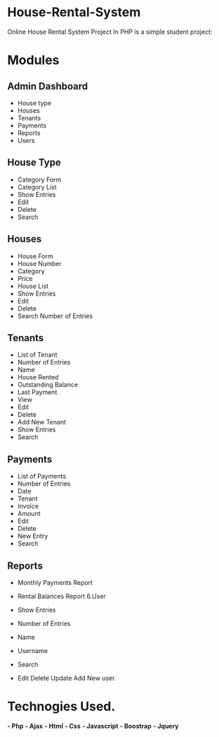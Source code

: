 # House-Rental-System
Online House Rental System Project In PHP is a simple student project: 
# Modules
## Admin Dashboard

* House type
* Houses
* Tenants
* Payments
* Reports
* Users
## House Type

* Category Form
* Category List
* Show Entries
* Edit
* Delete
* Search
## Houses

* House Form
* House Number
* Category
* Price
* House List
* Show Entries
* Edit
* Delete
* Search
Number of Entries
## Tenants

* List of Tenant
* Number of Entries
* Name
* House Rented
* Outstanding Balance
* Last Payment
* View
* Edit
* Delete
* Add New Tenant
* Show Entries
* Search
## Payments

* List of Payments
* Number of Entries
* Date
* Tenant
* Invoice
* Amount
* Edit
* Delete
* New Entry
* Search
## Reports

* Monthly Payments Report
* Rental Balances Report
6.User

* Show Entries
* Number of Entries
* Name
* Username
* Search
* Edit
Delete
Update
Add New user.
# Technogies Used.
**- Php** **- Ajax** **- Html** **- Css** **- Javascript** **- Boostrap** **- Jquery**
